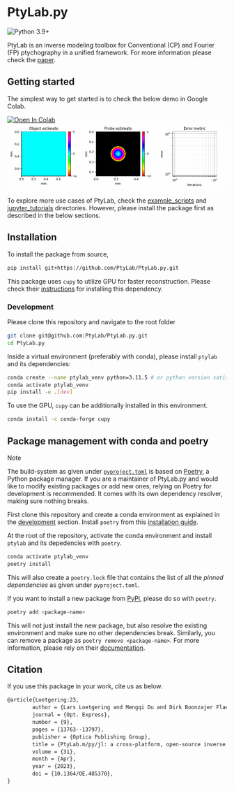 # PtyLab.py
![Python 3.9+](https://img.shields.io/badge/python-3.9+-green.svg)

PtyLab is an inverse modeling toolbox for Conventional (CP) and Fourier (FP) ptychography in a unified framework. For more information please check the [paper](https://opg.optica.org/oe/fulltext.cfm?uri=oe-31-9-13763&id=529026).

## Getting started

The simplest way to get started is to check the below demo in Google Colab.

[![Open In Colab](https://colab.research.google.com/assets/colab-badge.svg)](https://colab.research.google.com/github.com/PtyLab/PtyLab.py/blob/main/demo.ipynb)
![demo](assets/recon.gif)

To explore more use cases of PtyLab, check the [example_scripts](example_scripts) and [jupyter_tutorials](jupyter_tutorials) directories. However, please install the package first as described in the below sections.

## Installation

To install the package from source,

```bash
pip install git+https://github.com/PtyLab/PtyLab.py.git
```

This package uses `cupy` to utilize GPU for faster reconstruction. Please check their [instructions](https://docs.cupy.dev/en/stable/install.html) for installing this dependency.

### Development
 
Please clone this repository and navigate to the root folder
```bash
git clone git@github.com:PtyLab/PtyLab.py.git
cd PtyLab.py
```

Inside a virtual environment (preferably with conda), please install `ptylab` and its dependencies:
```bash
conda create --name ptylab_venv python=3.11.5 # or python version satisfying ">=3.9, <3.12"
conda activate ptylab_venv
pip install -e .[dev]
```

To use the GPU, `cupy` can be additionally installed in this environment.

```bash
conda install -c conda-forge cupy
```

## Package management with conda and poetry

> [!NOTE]
> The build-system as given under [`pyproject.toml`](pyproject.toml) is based on [Poetry](https://python-poetry.org/), a Python package manager. If you are a maintainer of PtyLab.py and would like to modify existing packages or add new ones, relying on Poetry for development is recommended. It comes with its own dependency resolver, making sure nothing breaks.

First clone this repository and create a conda environment as explained in the [development](#development) section. Install `poetry` from this [installation guide](https://python-poetry.org/docs/#installing-with-pipx). 

At the root of the repository, activate the conda environment  and install `ptylab` and its depedencies with `poetry`.

```bash
conda activate ptylab_venv
poetry install
```
This will also create a `poetry.lock` file that contains the list of all the *pinned dependencies* as given under `pyproject.toml`.

If you want to install a new package from [PyPI](https://pypi.org/project/pip/), please do so with `poetry`.

```bash
poetry add <package-name>
``` 

This will not just install the new package, but also resolve the existing environment and make sure no other dependencies break. Similarly, you can remove a package as `poetry remove <package-name>`. For more information, please rely on their [documentation](https://python-poetry.org/docs/basic-usage/). 

## Citation

If you use this package in your work, cite us as below. 

```tex
@article{Loetgering:23,
        author = {Lars Loetgering and Mengqi Du and Dirk Boonzajer Flaes and Tomas Aidukas and Felix Wechsler and Daniel S. Penagos Molina and Max Rose and Antonios Pelekanidis and Wilhelm Eschen and J\"{u}rgen Hess and Thomas Wilhein and Rainer Heintzmann and Jan Rothhardt and Stefan Witte},
        journal = {Opt. Express},
        number = {9},
        pages = {13763--13797},
        publisher = {Optica Publishing Group},
        title = {PtyLab.m/py/jl: a cross-platform, open-source inverse modeling toolbox for conventional and Fourier ptychography},
        volume = {31},
        month = {Apr},
        year = {2023},
        doi = {10.1364/OE.485370},
}
```

